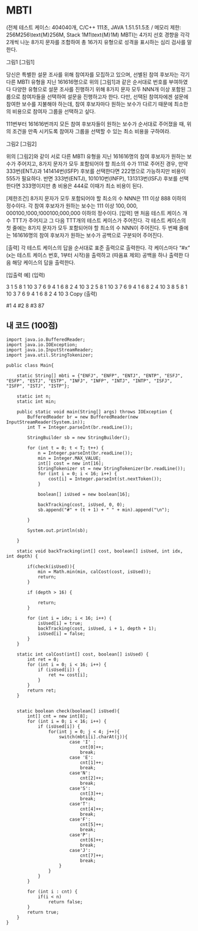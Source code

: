# MBTI
(전체 테스트 케이스: 404040개, C/C++ 111초, JAVA 1.51.51.5초 / 메모리 제한: 256M256\text{M}256M, Stack 1M1\text{M}1M)
MBTI는 4가지 선호 경향을 각각 2개씩 나눈 8가지 문자를 조합하여 총 16가지 유형으로 성격을 표시하는 심리 검사를 말한다.

그림1
[그림1]

당신은 특별한 설문 조사를 위해 참여자를 모집하고 있으며, 선별된 참여 후보자는 각기 다른 MBTI 유형을 지닌 161616명으로 위의 [그림1]과 같은 순서대로 번호를 부여하였다
다양한 유형으로 설문 조사를 진행하기 위해 8가지 문자 모두 NNN개 이상 포함된 그룹으로 참여자들을 선택하여 설문을 진행하고자 한다.
다만, 선택된 참여자에겐 설문에 참여한 보수를 지불해야 하는데, 참여 후보자마다 원하는 보수가 다르기 때문에 최소한의 비용으로 참여자 그룹을 선택하고 싶다.


111번부터 161616번까지 모든 참여 후보자들이 원하는 보수가 순서대로 주어졌을 때, 위의 조건을 만족 시키도록 참여자 그룹을 선택할 수 있는 최소 비용을 구하여라.

그림2
[그림2]

위의 [그림2]와 같이 서로 다른 MBTI 유형을 지닌 161616명의 참여 후보자가 원하는 보수가 주어지고, 8가지 문자가 모두 포함되어야 할 최소의 수가 111로 주어진 경우, 만약 333번(ENTJ)과 141414번(ISFP) 후보를 선택한다면 222명으로 가능하지만 비용이 555가 필요하다. 반면 333번(ENTJ), 101010번(INFP), 131313번(ISFJ) 후보를 선택한다면 333명이지만 총 비용은 444로 이때가 최소 비용이 된다.

[제한조건]
8가지 문자가 모두 포함되어야 할 최소의 수 NNN은 111 이상 888 이하의 정수이다.
각 참여 후보자가 원하는 보수는 111 이상 100, ⁣000, ⁣000100,\!000,\!000100,000,000 이하의 정수이다.
[입력]
맨 처음 테스트 케이스 개수 TTT가 주어지고 그 다음 TTT개의 테스트 케이스가 주어진다. 각 테스트 케이스의 첫 줄에는 8가지 문자가 모두 포함되어야 할 최소의 수 NNN이 주어진다. 두 번째 줄에는 161616명의 참여 후보자가 원하는 보수가 공백으로 구분되어 주어진다.

[출력]
각 테스트 케이스의 답을 순서대로 표준 출력으로 출력한다. 각 케이스마다 “#x“ (x는 테스트 케이스 번호, 1부터 시작)을 출력하고 (따옴표 제외) 공백을 하나 출력한 다음 해당 케이스의 답을 출력한다.

[입출력 예]
(입력)

3
1
5 8 1 10 3 7 6 9 4 1 6 8 2 4 10 3
2
5 8 1 10 3 7 6 9 4 1 6 8 2 4 10 3
8
5 8 1 10 3 7 6 9 4 1 6 8 2 4 10 3
Copy
(출력)

#1 4
#2 8
#3 87

## 내 코드 (100점)
```
import java.io.BufferedReader;
import java.io.IOException;
import java.io.InputStreamReader;
import java.util.StringTokenizer;

public class Main{

    static String[] mbti = {"ENFJ", "ENFP", "ENTJ", "ENTP", "ESFJ", "ESFP", "ESTJ", "ESTP", "INFJ", "INFP", "INTJ", "INTP", "ISFJ", "ISFP", "ISTJ", "ISTP"};

    static int n;
    static int min;

    public static void main(String[] args) throws IOException {
        BufferedReader br = new BufferedReader(new InputStreamReader(System.in));
        int T = Integer.parseInt(br.readLine());

        StringBuilder sb = new StringBuilder();

        for (int t = 0; t < T; t++) {
            n = Integer.parseInt(br.readLine());
            min = Integer.MAX_VALUE;
            int[] cost = new int[16];
            StringTokenizer st = new StringTokenizer(br.readLine());
            for (int i = 0; i < 16; i++) {
                cost[i] = Integer.parseInt(st.nextToken());
            }

            boolean[] isUsed = new boolean[16];

            backTracking(cost, isUsed, 0, 0);
            sb.append("#" + (t + 1) + " " + min).append("\n");

        }

        System.out.println(sb);

    }

    static void backTracking(int[] cost, boolean[] isUsed, int idx, int depth) {

        if(check(isUsed)){
            min = Math.min(min, calCost(cost, isUsed));
            return;
        }

        if (depth > 16) {

            return;
        }

        for (int i = idx; i < 16; i++) {
            isUsed[i] = true;
            backTracking(cost, isUsed, i + 1, depth + 1);
            isUsed[i] = false;
        }
    }

    static int calCost(int[] cost, boolean[] isUsed) {
        int ret = 0;
        for (int i = 0; i < 16; i++) {
            if (isUsed[i]) {
                ret += cost[i];
            }
        }
        return ret;
    }


    static boolean check(boolean[] isUsed){
        int[] cnt = new int[8];
        for (int i = 0; i < 16; i++) {
            if (isUsed[i]) {
                for(int j = 0; j < 4; j++){
                    switch(mbti[i].charAt(j)){
                        case 'I' :
                            cnt[0]++;
                            break;
                        case 'E':
                            cnt[1]++;
                            break;
                        case'N':
                            cnt[2]++;
                            break;
                        case'S':
                            cnt[3]++;
                            break;
                        case'T':
                            cnt[4]++;
                            break;
                        case'F':
                            cnt[5]++;
                            break;
                        case'P':
                            cnt[6]++;
                            break;
                        case'J':
                            cnt[7]++;
                            break;
                    }
                }
            }
        }

        for (int i : cnt) {
            if(i < n)
                return false;
        }
        return true;
    }
}
```
